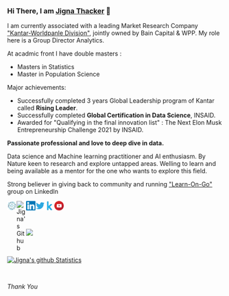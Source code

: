 ### Hi There, I am [Jigna Thacker](https://github.com/jmps967/JignaT.github.io) 👋

I am currently associated with a leading Market Research Company ["Kantar-Worldpanle Division"](https://www.kantarworldpanel.com/global), jointly owned by Bain Capital & WPP. 
My role here is a Group Director Analytics. 

At acadmic front I have double masters : 
- Masters in Statistics 
- Master in Population Science

Major achievements:
- Successfully completed 3 years Global Leadership program of Kantar called **Rising Leader**.
- Successfully completed **Global Certification in Data Science**, INSAID.
- Awarded for "Qualifying in the final innovation list" : The Next Elon Musk Entrepreneurship Challenge 2021 by INSAID. 

**Passionate professional and love to deep dive in data.**

Data science and Machine learning practitioner and AI enthusiasm. By Nature keen to research and explore untapped areas.
Welling to learn and being available as a mentor for the one who wants to explore this field. 

Strong believer in giving back to community and running ["Learn-On-Go"](https://www.linkedin.com/groups/13913721/) group on LinkedIn

<a href="https://blog.insaid.co/meet-jigna-thacker-from-kantar-worldpanel/">
  <img align="left" alt="Jigna's Blog" width="22px" src="https://github.com/jmps967/jmps967/blob/master/Image/INSAID.png" />
</a>
<a href="https://github.com/jmps967">
  <img align="left" alt="Jigna's Github" width="22px" src="https://cdn.jsdelivr.net/npm/simple-icons@v3/icons/github.svg" />
</a>
<a href="https://www.linkedin.com/in/jignathacker08">
  <img align="left" alt="Jigna's LinkedIn" width="22px" src="https://github.com/jmps967/jmps967/blob/master/Image/LinkedIn.svg" />
</a>
<a href="https://twitter.com/Jigna0808">
  <img align="left" alt="Jigna's Twitter" width="22px" src="https://github.com/jmps967/jmps967/blob/master/Image/twitter.svg" />
</a>
<a href="https://www.kaggle.com/jmps967">
  <img align="left" alt="Jigna's Kaggle" width="22px" src="https://github.com/jmps967/jmps967/blob/master/Image/Kaggle.svg" /> 
</a>
<a href="https://www.youtube.com/channel/UCWwRhj-sx5AA4aqJhh0aEuA">
  <img align="left" alt="Jigna's Youtube" width="22px" src="https://github.com/jmps967/jmps967/blob/master/Image/youtube.svg" />
</a>
<br/>
<br/>
<br/>
</a>


![](https://komarev.com/ghpvc/?username=jmps967&style=flat-square)
</a>

</a>
<br/>

[![Jigna's github Statistics](https://github-readme-stats.vercel.app/api?username=jmps967&hide=contribs,prs)](https://github.com/jmps967/github-readme-stats)
</a>

</a>
<br/>

*Thank You*

</a>


<!--
**jmps967/jmps967** is a ✨ _special_ ✨ repository because its `README.md` (this file) appears on your GitHub profile.
[![Jigna's github Statistics](https://github-readme-stats.vercel.app/api?username=jmps967&hide=contribs,prs)](https://github.com/jmps967/github-readme-stats)

<img align="center" src="https://github-readme-stats.vercel.app/api/top-langs/?username=jmps967&layout=compact&theme=material-palenight" />

![](https://komarev.com/ghpvc/?username=jmps967&style=flat-square)
</a>

Here are some ideas to get you started:

- 🔭 I’m currently working on ...
- 🌱 I’m currently learning ...
- 👯 I’m looking to collaborate on ...
- 🤔 I’m looking for help with ...
- 💬 Ask me about ...
- 📫 How to reach me: ...
- 😄 Pronouns: ...
- ⚡ Fun fact: ...
-->
